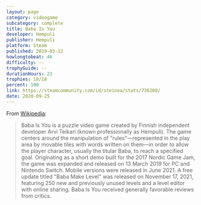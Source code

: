 ```yaml
---
layout: page
category: videogame
subcategory: complete
title: Baba Is You
developer: Hempuli
publisher: Hempuli
platform: Steam
published: 2019-03-12
howlongtobeat: 46
difficulty: --
trophyGuide: --
durationHours: 23
trophies: 18/18
percent: 100
link: https://steamcommunity.com/id/steinea/stats/736260/
date: 2020-09-25
---
```


From [Wikipedia](https://en.wikipedia.org/wiki/Baba_Is_You):

> Baba Is You is a puzzle video game created by Finnish independent developer Arvi Teikari (known professionally as Hempuli). The game centers around the manipulation of "rules"—represented in the play area by movable tiles with words written on them—in order to allow the player character, usually the titular Baba, to reach a specified goal. Originating as a short demo built for the 2017 Nordic Game Jam, the game was expanded and released on 13 March 2019 for PC and Nintendo Switch. Mobile versions were released in June 2021. A free update titled "Baba Make Level" was released on November 17, 2021, featuring 250 new and previously unused levels and a level editor with online sharing. Baba Is You received generally favorable reviews from critics.
